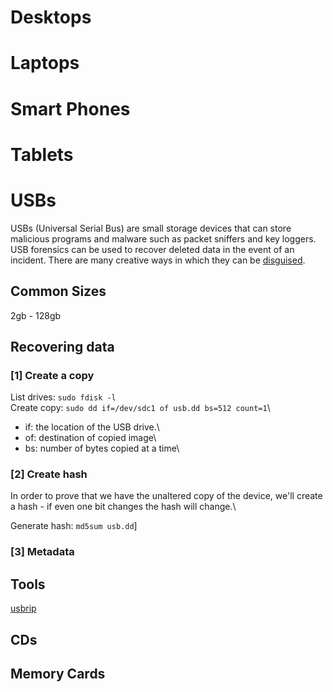 # Desktops

# Laptops

# Smart Phones

# Tablets

# USBs
USBs (Universal Serial Bus) are small storage devices that can store malicious programs and malware such as packet sniffers and key loggers. USB forensics can be used to recover deleted data in the event of an incident. There are many creative ways in which they can be [disguised](https://www.hongkiat.com/blog/weird-and-unusual-usb-products/).

## Common Sizes
2gb - 128gb

## Recovering data
### [1] Create a copy

List drives: ```sudo fdisk -l```\
Create copy: ```sudo dd if=/dev/sdc1 of usb.dd bs=512 count=1```\
   * if: the location of the USB drive.\
   * of: destination of copied image\
   * bs: number of bytes copied at a time\

### [2] Create hash
In order to prove that we have the unaltered copy of the device, we'll create a hash - if even one bit changes the hash will change.\

Generate hash: ```md5sum usb.dd```]

### [3] Metadata


## Tools
[usbrip](https://github.com/snovvcrash/usbrip)

## CDs

## Memory Cards

## 